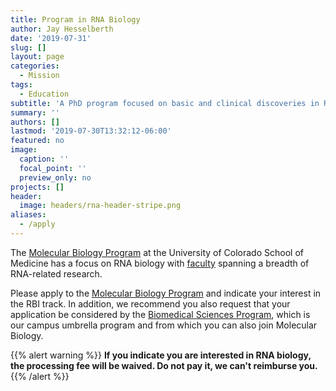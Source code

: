 ```yaml
---
title: Program in RNA Biology
author: Jay Hesselberth
date: '2019-07-31'
slug: []
layout: page
categories:
  - Mission
tags:
  - Education
subtitle: 'A PhD program focused on basic and clinical discoveries in RNA research'
summary: ''
authors: []
lastmod: '2019-07-30T13:32:12-06:00'
featured: no
image:
  caption: ''
  focal_point: ''
  preview_only: no
projects: []
header:
  image: headers/rna-header-stripe.png
aliases:
  - /apply
---
```


The [Molecular Biology Program](http://ucdenver.edu/molecularbiology) at the University of Colorado School of Medicine has a focus on RNA biology with [faculty](http://www.ucdenver.edu/academics/colleges/medicalschool/programs/Molbio/faculty/Pages/faculty.aspx) spanning a breadth of RNA-related research. 

Please apply to the [Molecular Biology Program](http://www.ucdenver.edu/academics/colleges/medicalschool/programs/Molbio/admission/Pages/admissions.aspx) and indicate your interest in the RBI track. In addition, we recommend you also request that your application be considered by the [Biomedical Sciences Program](http://www.ucdenver.edu/academics/colleges/Graduate-School/academic-programs/Biomedical/Pages/home.aspx), which is our campus umbrella program and from which you can also join Molecular Biology.

{{% alert warning %}}
**If you indicate you are interested in RNA biology, the processing fee will be waived. Do not pay it, we can't reimburse you.**
{{% /alert %}}
